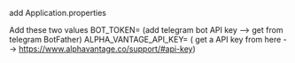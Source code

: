 add Application.properties

Add these two values 
BOT_TOKEN= (add telegram bot API key --> get from telegram BotFather)
ALPHA_VANTAGE_API_KEY= ( get a API key from here --> https://www.alphavantage.co/support/#api-key)
